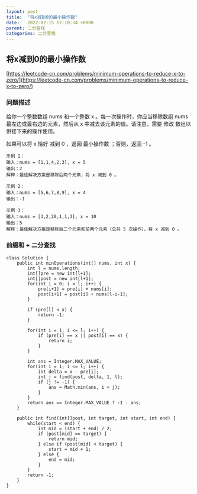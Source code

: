 ```yaml
---
layout: post
title:  "将x减到0的最小操作数"
date:   2022-02-15 17:10:34 +0800
parent: 二分查找
categories: 二分查找
---
```


## 将x减到0的最小操作数
[https://leetcode-cn.com/problems/minimum-operations-to-reduce-x-to-zero/](https://leetcode-cn.com/problems/minimum-operations-to-reduce-x-to-zero/)

### 问题描述
给你一个整数数组 nums 和一个整数 x 。每一次操作时，你应当移除数组 nums 最左边或最右边的元素，然后从 x 中减去该元素的值。请注意，需要 修改 数组以供接下来的操作使用。

如果可以将 x 恰好 减到 0 ，返回 最小操作数 ；否则，返回 -1 。
```
示例 1：
输入：nums = [1,1,4,2,3], x = 5
输出：2
解释：最佳解决方案是移除后两个元素，将 x 减到 0 。

示例 2：
输入：nums = [5,6,7,8,9], x = 4
输出：-1

示例 3：
输入：nums = [3,2,20,1,1,3], x = 10
输出：5
解释：最佳解决方案是移除后三个元素和前两个元素（总共 5 次操作），将 x 减到 0 。
```
### 前缀和 + 二分查找
```
class Solution {
    public int minOperations(int[] nums, int x) {
        int l = nums.length;
        int[]pre = new int[l+1];
        int[]post = new int[l+1];
        for(int i = 0; i < l; i++) {
            pre[i+1] = pre[i] + nums[i];
            post[i+1] = post[i] + nums[l-i-1];
        }
        
        if (pre[l] < x) {
            return -1;
        }
        
        for(int i = 1; i <= l; i++) {
            if (pre[i] == x || post[i] == x) {
                return i;
            }
        }
        
        int ans = Integer.MAX_VALUE;
        for(int i = 1; i <= l; i++) {
            int delta = x - pre[i];
            int j = find(post, delta, 1, l);
            if (j != -1) {
                ans = Math.min(ans, i + j);
            }
        }
        return ans == Integer.MAX_VALUE ? -1 : ans;
    }
    
    public int find(int[]post, int target, int start, int end) {
        while(start < end) {
            int mid = (start + end) / 2;
            if (post[mid] == target) {
                return mid;
            } else if (post[mid] < target) {
                start = mid + 1;
            } else {
                end = mid;
            }
        }
        return -1;
    }
}
```